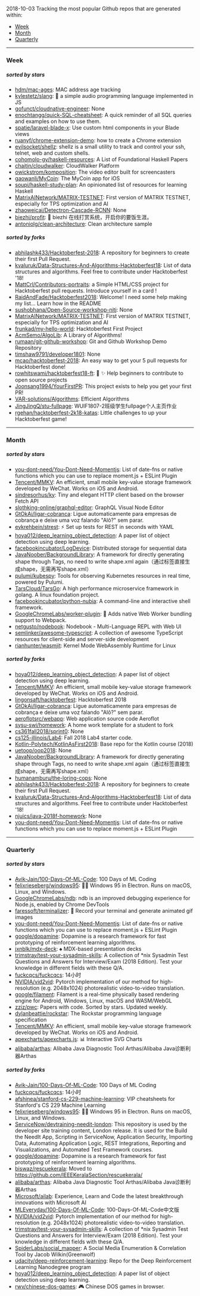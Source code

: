 2018-10-03
Tracking the most popular Github repos that are generated within: 
* [Week](https://github.com/polebug/github_trending_spider/blob/master/2018-10-03.md#week)
* [Month](https://github.com/polebug/github_trending_spider/blob/master/2018-10-03.md#month)
* [Quarterly](https://github.com/polebug/github_trending_spider/blob/master/2018-10-03.md#quarterly)
--- 
### Week 
##### sorted by stars 
* [hdm/mac-ages](https://github.com/hdm/mac-ages): MAC address age tracking
* [kylestetz/slang](https://github.com/kylestetz/slang): 🎤 a simple audio programming language implemented in JS
* [gofunct/cloudnative-engineer](https://github.com/gofunct/cloudnative-engineer): None
* [enochtangg/quick-SQL-cheatsheet](https://github.com/enochtangg/quick-SQL-cheatsheet): A quick reminder of all SQL queries and examples on how to use them. 
* [spatie/laravel-blade-x](https://github.com/spatie/laravel-blade-x): Use custom html components in your Blade views
* [ruanyf/chrome-extension-demo](https://github.com/ruanyf/chrome-extension-demo): how to create a Chrome extension
* [evilsocket/shellz](https://github.com/evilsocket/shellz): shellz is a small utility to track and control your ssh, telnet, web and custom shells.
* [cohomolo-gy/haskell-resources](https://github.com/cohomolo-gy/haskell-resources): A List of Foundational Haskell Papers 
* [chaitin/cloudwalker](https://github.com/chaitin/cloudwalker): CloudWalker Platform
* [owickstrom/komposition](https://github.com/owickstrom/komposition): The video editor built for screencasters
* [gaowanli/MyCoin](https://github.com/gaowanli/MyCoin): The MyCoin app for iOS
* [soupi/haskell-study-plan](https://github.com/soupi/haskell-study-plan): An opinionated list of resources for learning Haskell
* [MatrixAINetwork/MATRIX-TESTNET](https://github.com/MatrixAINetwork/MATRIX-TESTNET): First version of MATRIX TESTNET, especially for TPS optimization and AI
* [zhaoweicai/Detectron-Cascade-RCNN](https://github.com/zhaoweicai/Detectron-Cascade-RCNN): None
* [biezhi/profit](https://github.com/biezhi/profit): 🤔 biezhi 在线打赏系统，开启你的要饭生涯。
* [antoniolg/clean-architecture](https://github.com/antoniolg/clean-architecture): Clean architecture sample 
##### sorted by forks 
* [abhilashk433/Hacktoberfest-2018](https://github.com/abhilashk433/Hacktoberfest-2018): A repository for beginners to create their first Pull Request. 
* [kvaluruk/Data-Structures-And-Algorithms-Hacktoberfest18](https://github.com/kvaluruk/Data-Structures-And-Algorithms-Hacktoberfest18): List of data structures and algorithms. Feel free to contribute under Hacktoberfest '18!
* [MattCrl/Contributors-portraits](https://github.com/MattCrl/Contributors-portraits): a Simple HTML/CSS project for Hacktoberfest pull requests. Introduce yourself in a card !
* [RaidAndFade/Hacktoberfest2018](https://github.com/RaidAndFade/Hacktoberfest2018): Welcome! I need some help making my list... Learn how in the README
* [sushobhana/Open-Source-workshop-nitj](https://github.com/sushobhana/Open-Source-workshop-nitj): None
* [MatrixAINetwork/MATRIX-TESTNET](https://github.com/MatrixAINetwork/MATRIX-TESTNET): First version of MATRIX TESTNET, especially for TPS optimization and AI
* [frunkad/my-hello-world](https://github.com/frunkad/my-hello-world): Hacktoberfest First Project
* [AcmSemo/AlgoLib](https://github.com/AcmSemo/AlgoLib): A Library of Algorithms!
* [rumaan/git-github-workshop](https://github.com/rumaan/git-github-workshop): Git and Github Workshop Demo Repository
* [timshaw9791/developer1801](https://github.com/timshaw9791/developer1801): None
* [mcao/hacktoberfest-2018](https://github.com/mcao/hacktoberfest-2018): An easy way to get your 5 pull requests for Hacktoberfest done!
* [rowhitswami/hacktoberfest18-ft](https://github.com/rowhitswami/hacktoberfest18-ft): :rocket: :sparkles: Help beginners to contribute to open source projects 
* [Joonsang1994/YourFirstPR](https://github.com/Joonsang1994/YourFirstPR): This project exists to help you get your first PR!
* [VAR-solutions/Algorithms](https://github.com/VAR-solutions/Algorithms): Efficient Algorithms
* [JingJingQ/stu-fullpage](https://github.com/JingJingQ/stu-fullpage): WUIF1807-2班级学生fullpage个人主页作业
* [rgehan/hacktoberfest-2k18-katas](https://github.com/rgehan/hacktoberfest-2k18-katas): Little challenges to up your Hacktoberfest game!
--- 
### Month 
##### sorted by stars 
* [you-dont-need/You-Dont-Need-Momentjs](https://github.com/you-dont-need/You-Dont-Need-Momentjs): List of date-fns or native functions which you can use to replace moment.js + ESLint Plugin 
* [Tencent/MMKV](https://github.com/Tencent/MMKV): An efficient, small mobile key-value storage framework developed by WeChat. Works on iOS and Android.
* [sindresorhus/ky](https://github.com/sindresorhus/ky): Tiny and elegant HTTP client based on the browser Fetch API
* [slothking-online/graphql-editor](https://github.com/slothking-online/graphql-editor): GraphQL Visual Node Editor
* [GtOkAi/ligar-cobranca](https://github.com/GtOkAi/ligar-cobranca): Ligue automaticamente para empresas de cobrança e deixe uma voz falando "Alô?" sem parar.
* [eykrehbein/strest](https://github.com/eykrehbein/strest): ⚡️ Set up tests for REST in seconds with YAML
* [hoya012/deep_learning_object_detection](https://github.com/hoya012/deep_learning_object_detection): A paper list of object detection using deep learning.
* [facebookincubator/LogDevice](https://github.com/facebookincubator/LogDevice): Distributed storage for sequential data
* [JavaNoober/BackgroundLibrary](https://github.com/JavaNoober/BackgroundLibrary): A framework for directly generating shape through Tags, no need to write shape.xml again（通过标签直接生成shape，无需再写shape.xml）
* [pulumi/kubespy](https://github.com/pulumi/kubespy): Tools for observing Kubernetes resources in real time, powered by Pulumi.
* [TarsCloud/TarsGo](https://github.com/TarsCloud/TarsGo): A  high performance microservice  framework  in golang. A linux foundation project.
* [facebookincubator/python-nubia](https://github.com/facebookincubator/python-nubia): A command-line and interactive shell framework.
* [GoogleChromeLabs/worker-plugin](https://github.com/GoogleChromeLabs/worker-plugin): 🐳 Adds native Web Worker bundling support to Webpack.
* [netgusto/nodebook](https://github.com/netgusto/nodebook): Nodebook - Multi-Language REPL with Web UI
* [semlinker/awesome-typescript](https://github.com/semlinker/awesome-typescript): A collection of awesome TypeScript resources for client-side and server-side development
* [rianhunter/wasmjit](https://github.com/rianhunter/wasmjit): Kernel Mode WebAssembly Runtime for Linux
##### sorted by forks 
* [hoya012/deep_learning_object_detection](https://github.com/hoya012/deep_learning_object_detection): A paper list of object detection using deep learning.
* [Tencent/MMKV](https://github.com/Tencent/MMKV): An efficient, small mobile key-value storage framework developed by WeChat. Works on iOS and Android.
* [lingonsaft/hacktoberfest](https://github.com/lingonsaft/hacktoberfest): Hacktoberfest 2018
* [GtOkAi/ligar-cobranca](https://github.com/GtOkAi/ligar-cobranca): Ligue automaticamente para empresas de cobrança e deixe uma voz falando "Alô?" sem parar.
* [aeroflotsrc/webapp](https://github.com/aeroflotsrc/webapp): Web application source code Aeroflot
* [sysu-swi/homework](https://github.com/sysu-swi/homework): A home work template for a student to fork 
* [cs361fall2018/sprint0](https://github.com/cs361fall2018/sprint0): None
* [cs125-illinois/Lab4](https://github.com/cs125-illinois/Lab4): Fall 2018 Lab4 starter code.
* [Kotlin-Polytech/KotlinAsFirst2018](https://github.com/Kotlin-Polytech/KotlinAsFirst2018): Base repo for the Kotlin course (2018)
* [uetoop/oop2018](https://github.com/uetoop/oop2018): None
* [JavaNoober/BackgroundLibrary](https://github.com/JavaNoober/BackgroundLibrary): A framework for directly generating shape through Tags, no need to write shape.xml again（通过标签直接生成shape，无需再写shape.xml）
* [humanamburu/the-loring-cops](https://github.com/humanamburu/the-loring-cops): None
* [abhilashk433/Hacktoberfest-2018](https://github.com/abhilashk433/Hacktoberfest-2018): A repository for beginners to create their first Pull Request. 
* [kvaluruk/Data-Structures-And-Algorithms-Hacktoberfest18](https://github.com/kvaluruk/Data-Structures-And-Algorithms-Hacktoberfest18): List of data structures and algorithms. Feel free to contribute under Hacktoberfest '18!
* [njuics/java-2018f-homework](https://github.com/njuics/java-2018f-homework): None
* [you-dont-need/You-Dont-Need-Momentjs](https://github.com/you-dont-need/You-Dont-Need-Momentjs): List of date-fns or native functions which you can use to replace moment.js + ESLint Plugin 
--- 
### Quarterly 
##### sorted by stars 
* [Avik-Jain/100-Days-Of-ML-Code](https://github.com/Avik-Jain/100-Days-Of-ML-Code): 100 Days of ML Coding
* [felixrieseberg/windows95](https://github.com/felixrieseberg/windows95): 💩🚀 Windows 95 in Electron. Runs on macOS, Linux, and Windows.
* [GoogleChromeLabs/ndb](https://github.com/GoogleChromeLabs/ndb): ndb is an improved debugging experience for Node.js, enabled by Chrome DevTools
* [faressoft/terminalizer](https://github.com/faressoft/terminalizer): 🦄 Record your terminal and generate animated gif images
* [you-dont-need/You-Dont-Need-Momentjs](https://github.com/you-dont-need/You-Dont-Need-Momentjs): List of date-fns or native functions which you can use to replace moment.js + ESLint Plugin 
* [google/dopamine](https://github.com/google/dopamine): Dopamine is a research framework for fast prototyping of reinforcement learning algorithms. 
* [jxnblk/mdx-deck](https://github.com/jxnblk/mdx-deck): :spades: MDX-based presentation decks
* [trimstray/test-your-sysadmin-skills](https://github.com/trimstray/test-your-sysadmin-skills): A collection of *nix Sysadmin Test Questions and Answers for Interview/Exam (2018 Edition). Test your knowledge in different fields with these Q/A.
* [fuckcqcs/fuckcqcs](https://github.com/fuckcqcs/fuckcqcs): 14小时
* [NVIDIA/vid2vid](https://github.com/NVIDIA/vid2vid): Pytorch implementation of our method for high-resolution (e.g. 2048x1024) photorealistic video-to-video translation.
* [google/filament](https://github.com/google/filament): Filament is a real-time physically based rendering engine for Android, Windows, Linux, macOS and WASM/WebGL
* [zziz/pwc](https://github.com/zziz/pwc): Papers with code. Sorted by stars. Updated weekly. 
* [dylanbeattie/rockstar](https://github.com/dylanbeattie/rockstar): The Rockstar programming language specification
* [Tencent/MMKV](https://github.com/Tencent/MMKV): An efficient, small mobile key-value storage framework developed by WeChat. Works on iOS and Android.
* [apexcharts/apexcharts.js](https://github.com/apexcharts/apexcharts.js): 📊 Interactive SVG Charts
* [alibaba/arthas](https://github.com/alibaba/arthas): Alibaba Java Diagnostic Tool Arthas/Alibaba Java诊断利器Arthas
##### sorted by forks 
* [Avik-Jain/100-Days-Of-ML-Code](https://github.com/Avik-Jain/100-Days-Of-ML-Code): 100 Days of ML Coding
* [fuckcqcs/fuckcqcs](https://github.com/fuckcqcs/fuckcqcs): 14小时
* [afshinea/stanford-cs-229-machine-learning](https://github.com/afshinea/stanford-cs-229-machine-learning): VIP cheatsheets for Stanford's CS 229 Machine Learning
* [felixrieseberg/windows95](https://github.com/felixrieseberg/windows95): 💩🚀 Windows 95 in Electron. Runs on macOS, Linux, and Windows.
* [ServiceNow/devtraining-needit-london](https://github.com/ServiceNow/devtraining-needit-london): This repository is used by the developer site training content, London release. It is used for the Build the NeedIt App, Scripting in ServiceNow, Application Security, Importing Data, Automating Application Logic, REST Integrations, Reporting and Visualizations, and Automated Test Framework courses.
* [google/dopamine](https://github.com/google/dopamine): Dopamine is a research framework for fast prototyping of reinforcement learning algorithms. 
* [biswaz/rescuekerala](https://github.com/biswaz/rescuekerala): Moved to https://github.com/IEEEKeralaSection/rescuekerala/
* [alibaba/arthas](https://github.com/alibaba/arthas): Alibaba Java Diagnostic Tool Arthas/Alibaba Java诊断利器Arthas
* [Microsoft/ailab](https://github.com/Microsoft/ailab): Experience, Learn and Code the latest breakthrough innovations with Microsoft AI
* [MLEveryday/100-Days-Of-ML-Code](https://github.com/MLEveryday/100-Days-Of-ML-Code): 100-Days-Of-ML-Code中文版
* [NVIDIA/vid2vid](https://github.com/NVIDIA/vid2vid): Pytorch implementation of our method for high-resolution (e.g. 2048x1024) photorealistic video-to-video translation.
* [trimstray/test-your-sysadmin-skills](https://github.com/trimstray/test-your-sysadmin-skills): A collection of *nix Sysadmin Test Questions and Answers for Interview/Exam (2018 Edition). Test your knowledge in different fields with these Q/A.
* [SpiderLabs/social_mapper](https://github.com/SpiderLabs/social_mapper): A Social Media Enumeration & Correlation Tool by Jacob Wilkin(Greenwolf)
* [udacity/deep-reinforcement-learning](https://github.com/udacity/deep-reinforcement-learning): Repo for the Deep Reinforcement Learning Nanodegree program
* [hoya012/deep_learning_object_detection](https://github.com/hoya012/deep_learning_object_detection): A paper list of object detection using deep learning.
* [rwv/chinese-dos-games](https://github.com/rwv/chinese-dos-games): 🎮 Chinese DOS games in browser.

